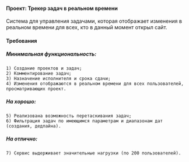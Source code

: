 #### Проект: Трекер задач в реальном времени

Система для управления задачами, которая отображает изменения в реальном времени для всех, кто в данный момент открыл сайт. 

#### Требования

##### Минимальная функциональность:

    1) Создание проектов и задач;
    2) Комментирование задач;
    3) Назначение исполнителя и срока сдачи;
    4) Изменения отображаются в реальном времени для всех пользователей, просматривающих проект.

##### На хорошо:

    5) Реализована возможность перетаскивания задач;
    6) Фильтрация задач по имеющимся параметрам и диапазонам дат (создания, дедлайна).

##### На отлично:

    7) Сервис выдерживает значительные нагрузки (по 200 пользователей).
